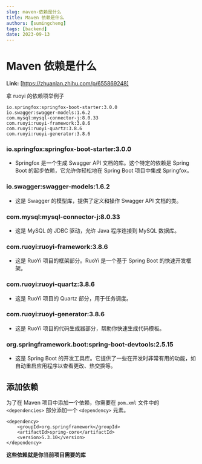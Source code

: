 ```yaml
---
slug: maven-依赖是什么
title: Maven 依赖是什么
authors: [sumingcheng]
tags: [backend]
date: 2023-09-13
---
```


# Maven 依赖是什么



 **Link:** [https://zhuanlan.zhihu.com/p/655869248]



拿 ruoyi 的依赖项举例子

```
io.springfox:springfox-boot-starter:3.0.0
io.swagger:swagger-models:1.6.2
com.mysql:mysql-connector-j:8.0.33
com.ruoyi:ruoyi-framework:3.8.6
com.ruoyi:ruoyi-quartz:3.8.6
com.ruoyi:ruoyi-generator:3.8.6
```
### io.springfox:springfox-boot-starter:3.0.0  



+ Springfox 是一个生成 Swagger API 文档的库。这个特定的依赖是 Spring Boot 的起步依赖，它允许你轻松地在 Spring Boot 项目中集成 Springfox。

### io.swagger:swagger-models:1.6.2  



+ 这是 Swagger 的模型库，提供了定义和操作 Swagger API 文档的类。

### com.mysql:mysql-connector-j:8.0.33  



+ 这是 MySQL 的 JDBC 驱动，允许 Java 程序连接到 MySQL 数据库。

### com.ruoyi:ruoyi-framework:3.8.6  



+ 这是 RuoYi 项目的框架部分。RuoYi 是一个基于 Spring Boot 的快速开发框架。

### com.ruoyi:ruoyi-quartz:3.8.6  



+ 这是 RuoYi 项目的 Quartz 部分，用于任务调度。

### com.ruoyi:ruoyi-generator:3.8.6  



+ 这是 RuoYi 项目的代码生成器部分，帮助你快速生成代码模板。

### org.springframework.boot:spring-boot-devtools:2.5.15  

* 这是 Spring Boot 的开发工具库。它提供了一些在开发时非常有用的功能，如自动重启应用程序以查看更改、热交换等。

## 添加依赖  

为了在 Maven 项目中添加一个依赖，你需要在 `pom.xml` 文件中的 `<dependencies>` 部分添加一个 `<dependency>` 元素。

```
<dependency>
    <groupId>org.springframework</groupId>
    <artifactId>spring-core</artifactId>
    <version>5.3.10</version>
</dependency>
```

**这些依赖就是你当前项目需要的库**
